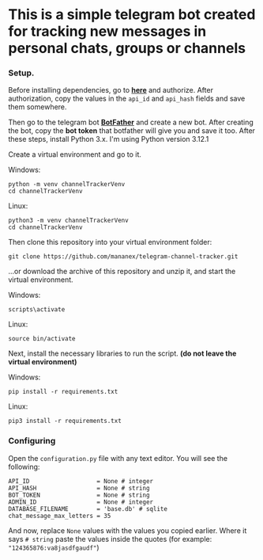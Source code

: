 # This is a simple telegram bot created for tracking new messages in personal chats, groups or channels
### Setup.
Before installing dependencies, go to **[here](https://my.telegram.org/auth?to=apps)** and authorize. After authorization, copy the values in the `api_id` and `api_hash` fields and save them somewhere.

Then go to the telegram bot **[BotFather](https://t.me/BotFather)** and create a new bot. After creating the bot, copy the **bot token** that botfather will give you and save it too. After these steps, install Python 3.x. I'm using Python version 3.12.1


Create a virtual environment and go to it.

Windows:
```
python -m venv channelTrackerVenv
cd channelTrackerVenv
```
Linux:
```
python3 -m venv channelTrackerVenv
cd channelTrackerVenv
```

Then clone this repository into your virtual environment folder: 
```
git clone https://github.com/mananex/telegram-channel-tracker.git
```
...or download the archive of this repository and unzip it, and start the virtual environment.

Windows:
```
scripts\activate
```
Linux:
```
source bin/activate
```

Next, install the necessary libraries to run the script. **(do not leave the virtual environment)**

Windows:
```
pip install -r requirements.txt
```
Linux:
```
pip3 install -r requirements.txt
```
### Configuring
Open the `configuration.py` file with any text editor. You will see the following:
```
API_ID                   = None # integer
API_HASH                 = None # string
BOT_TOKEN                = None # string
ADMIN_ID                 = None # integer
DATABASE_FILENAME        = 'base.db' # sqlite
chat_message_max_letters = 35
```
And now, replace `None` values with the values you copied earlier. Where it says `# string` paste the values inside the quotes (for example: `"124365876:va8jasdfgaudf"`)

